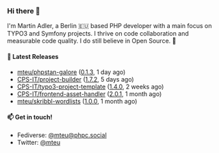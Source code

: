 ### Hi there 👋

I'm Martin Adler, a Berlin 🇪🇺 based PHP developer with a main focus on TYPO3 and Symfony projects. I thrive on
code collaboration and measurable code quality. I do still believe in Open Source. 💛

#### 🎁 Latest Releases

- [mteu/phpstan-galore](https://github.com/mteu/phpstan-galore) ([0.1.3](https://github.com/mteu/phpstan-galore/releases/tag/0.1.3), 1 day ago)
- [CPS-IT/project-builder](https://github.com/CPS-IT/project-builder) ([1.7.2](https://github.com/CPS-IT/project-builder/releases/tag/1.7.2), 5 days ago)
- [CPS-IT/typo3-project-template](https://github.com/CPS-IT/typo3-project-template) ([1.4.0](https://github.com/CPS-IT/typo3-project-template/releases/tag/1.4.0), 2 weeks ago)
- [CPS-IT/frontend-asset-handler](https://github.com/CPS-IT/frontend-asset-handler) ([2.0.1](https://github.com/CPS-IT/frontend-asset-handler/releases/tag/2.0.1), 1 month ago)
- [mteu/skribbl-wordlists](https://github.com/mteu/skribbl-wordlists) ([1.0.0](https://github.com/mteu/skribbl-wordlists/releases/tag/1.0.0), 1 month ago)

#### 📫 Get in touch!

- Fediverse: [@mteu@phpc.social](https://phpc.social/@mteu)
- Twitter: [@mteu](https://twitter.com/mteu)
